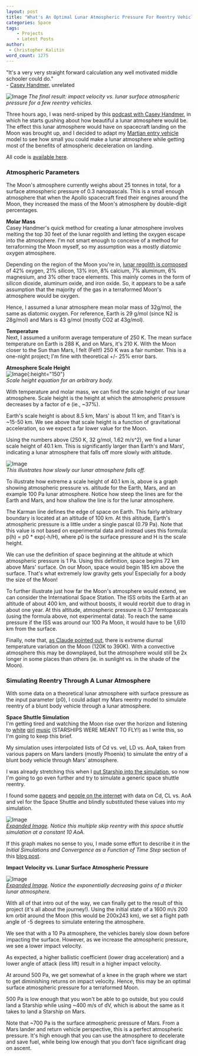 ```yaml
---
layout: post
title: "What's An Optimal Lunar Atmospheric Pressure For Reentry Vehicles?"
categories: Space
tags:
    - Projects
    - Latest Posts
author:
 - Christopher Kalitin
word_count: 1275
---
```

<head>
    <meta property="og:image" content="{{site.url}}/assets/images/optimal-lunar-atmosphere/impact_velocity_vs_atm_t0.1_linear.png">
</head>

"It's a very very straight forward calculation any well motivated middle schooler could do."  
\- [Casey Handmer](https://youtu.be/prUXHpvsIPg?si=wRYjIBMgZcb3r01d&t=589), unrelated

![Image](/assets/images/optimal-lunar-atmosphere/impact_velocity_vs_atm_t0.1_linear.png) 
*The final result: impact velocity vs. lunar surface atmospheric pressure for a few reentry vehicles.*

Three hours ago, I was nerd-sniped by this [podcast with Casey Handmer](https://youtu.be/prUXHpvsIPg?si=j5JJXZ2TA5xpSea_&t=2012), in which he starts gushing about how beautiful a lunar atmosphere would be. The effect this lunar atmosphere would have on spacecraft landing on the Moon was brought up, and I decided to adapt my [Martian entry vehicle](https://ckalitin.github.io/space/2025/05/13/martian-atmosphere-model.html) model to see how small you could make a lunar atmosphere while getting most of the benefits of atmospheric deceleration on landing.

All code is [available here](https://github.com/CKalitin/Martian-Ballistic-Modelling/blob/master/Project/lunar_atmosphere.py).

### <b> Atmospheric Parameters</b>

The Moon's atmosphere currently weighs about 25 tonnes in total, for a surface atmospheric pressure of 0.3 nanopascals. This is a small enough atmosphere that when the Apollo spacecraft fired their engines around the Moon, they increased the mass of the Moon's atmosphere by double-digit percentages.

<b>Molar Mass</b>  
Casey Handmer's quick method for creating a lunar atmosphere involves melting the top 30 feet of the lunar regolith and letting the oxygen escape into the atmosphere. I'm not smart enough to conceive of a method for terraforming the Moon myself, so my assumption was a mostly diatomic oxygen atmosphere.

Depending on the region of the Moon you're in, [lunar regolith is composed](https://www.linkedin.com/pulse/chemistry-moon-ganeshkumar-palanisamy/) of 42% oxygen, 21% silicon, 13% iron, 8% calcium, 7% aluminum, 6% magnesium, and 3% other trace elements. This mainly comes in the form of silicon dioxide, aluminum oxide, and iron oxide. So, it appears to be a safe assumption that the majority of the gas in a terraformed Moon's atmosphere would be oxygen.

Hence, I assumed a lunar atmosphere mean molar mass of 32g/mol, the same as diatomic oxygen. For reference, Earth is 29 g/mol (since N2 is 28g/mol) and Mars is 43 g/mol (mostly CO2 at 43g/mol).

<b>Temperature</b>  
Next, I assumed a uniform average temperature of 250 K. The mean surface temperature on Earth is 288 K, and on Mars, it's 210 K. With the Moon closer to the Sun than Mars, I felt (Felt!) 250 K was a fair number. This is a one-night project; I'm fine with theoretical +/- 25% error bars.

<b>Atmosphere Scale Height</b>  
![Image](/assets/images/optimal-lunar-atmosphere/scale_atm.png){:height="150"}  
*Scale height equation for an arbitrary body.*

With temperature and molar mass, we can find the scale height of our lunar atmosphere. Scale height is the height at which the atmospheric pressure decreases by a factor of e (ie., ~37%).

Earth's scale height is about 8.5 km, Mars' is about 11 km, and Titan's is ~15-50 km. We see above that scale height is a function of gravitational acceleration, so we expect a far lower value for the Moon.

Using the numbers above (250 K, 32 g/mol, 1.62 m/s^2), we find a lunar scale height of 40.1 km. This is significantly larger than Earth's and Mars', indicating a lunar atmosphere that falls off more slowly with altitude.

![Image](/assets/images/optimal-lunar-atmosphere/pressures.png)  
*This illustrates how slowly our lunar atmosphere falls off.*

To illustrate how extreme a scale height of 40.1 km is, above is a graph showing atmospheric pressure vs. altitude for the Earth, Mars, and an example 100 Pa lunar atmosphere. Notice how steep the lines are for the Earth and Mars, and how shallow the line is for the lunar atmosphere.

The Karman line defines the edge of space on Earth. This fairly arbitrary boundary is located at an altitude of 100 km. At this altitude, Earth's atmospheric pressure is a little under a single pascal (0.79 Pa). Note that this value is not based on experimental data and instead uses this formula: p(h) = p0 * exp(-h/H), where p0 is the surface pressure and H is the scale height.

We can use the definition of space beginning at the altitude at which atmospheric pressure is 1 Pa. Using this definition, space begins 72 km above Mars' surface. On our Moon, space would begin 185 km above the surface. That's what extremely low gravity gets you! Especially for a body the size of the Moon!

To further illustrate just how far the Moon's atmosphere would extend, we can consider the International Space Station. The ISS orbits the Earth at an altitude of about 400 km, and without boosts, it would reorbit due to drag in about one year. At this altitude, atmospheric pressure is 0.37 femtopascals (using the formula above, not experimental data). To reach the same pressure if the ISS was around our 100 Pa Moon, it would have to be 1,610 km from the surface.

Finally, note that, [as Claude pointed out](https://claude.ai/chat/4b661ce0-8a5d-4ccc-b576-6005e5e71606), there is extreme diurnal temperature variation on the Moon (120K to 390K). With a convective atmosphere this may be downplayed, but the atmosphere would still be 2x longer in some places than others (ie. in sunlight vs. in the shade of the Moon).

### <b>Simulating Reentry Through A Lunar Atmosphere</b>

With some data on a theoretical lunar atmosphere with surface pressure as the input parameter (p0), I could adapt my Mars reentry model to simulate reentry of a blunt body vehicle through a lunar atmosphere.

<b>Space Shuttle Simulation</b>  
I'm getting tired and watching the Moon rise over the horizon and listening to [white](https://www.youtube.com/watch?v=CqRMYLi906c) [girl](https://www.youtube.com/watch?v=reqrDsf2ekg) [music](https://www.youtube.com/watch?v=biRhK6K-V6c) (STARSHIPS WERE MEANT TO FLY!) as I write this, so I'm going to keep this brief.

My simulation uses interpolated lists of Cd vs. vel, LD vs. AoA, taken from various papers on Mars landers (mostly Phoenix) to simulate the entry of a blunt body vehicle through Mars' atmosphere.

I was already stretching this when I [put Starship into the simulation](https://ckalitin.github.io/space/2025/05/13/martian-atmosphere-model.html), so now I'm going to go even further and try to simulate a generic space shuttle reentry. 

I found some [papers](https://aviation.stackexchange.com/questions/35305/what-was-the-space-shuttles-glide-ratio) and [people on the internet](https://www.reddit.com/r/AskPhysics/comments/7r18wm/comment/iguakaz/?utm_source=share&utm_medium=web3x&utm_name=web3xcss&utm_term=1&utm_content=share_button) with data on Cd, CL vs. AoA and vel for the Space Shuttle and blindly substituted these values into my simulation.

![Image](/assets/images/optimal-lunar-atmosphere/lunar_shuttle_atm_500.png)  
<i>[Expanded Image]({{site.url}}/assets/images/optimal-lunar-atmosphere/lunar_shuttle_atm_500.png). Notice this multiple skip reentry with this space shuttle simulation at a constant 10 AoA.</i>

If this graph makes no sense to you, I made some effort to describe it in the *Initial Simulations and Convergence as a Function of Time Step* section of this [blog post](https://ckalitin.github.io/space/2025/05/13/martian-atmosphere-model.html).

<b>Impact Velocity vs. Lunar Surface Atmospheric Pressure</b>  

![Image](/assets/images/optimal-lunar-atmosphere/impact_velocity_vs_atm_t0.1_linear.png)  
<i>[Expanded Image]({{site.url}}/assets/images/optimal-lunar-atmosphere/impact_velocity_vs_atm_t0.1_linear.png). Notice the exponentially decreasing gains of a thicker lunar atmosphere.</i>

With all of that intro out of the way, we can finally get to the result of this project (it's all about the journey!). Using the initial state of a 1600 m/s 200 km orbit around the Moon (this would be 200x243 km), we set a flight path angle of -5 degrees to simulate entering the atmosphere.

We see that with a 10 Pa atmosphere, the vehicles barely slow down before impacting the surface. However, as we increase the atmospheric pressure, we see a lower impact velocity.

As expected, a higher ballistic coefficient (lower drag acceleration) and a lower angle of attack (less lift) result in a higher impact velocity.

At around 500 Pa, we get somewhat of a knee in the graph where we start to get diminishing returns on impact velocity. Hence, this may be an optimal surface atmospheric pressure for a terraformed Moon. 

500 Pa is low enough that you won't be able to go outside, but you could land a Starship while using ~400 m/s of dV, which is about the same as it takes to land a Starship on Mars.

Note that ~700 Pa is the surface atmospheric pressure of Mars. From a Mars lander and return vehicle perspective, this is a perfect atmospheric pressure. It's high enough that you can use the atmosphere to decelerate and save fuel, while being low enough that you don't face significant drag on ascent.